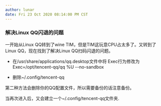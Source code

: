 ```yaml
---
author: lunar
date: Fri 23 Oct 2020 08:14:00 PM CST
---
```


### 解决Linux QQ闪退的问题

一开始从Linux QQ转到了wine TIM，但是TIM这玩意CPU占太多了。又转到了Linux QQ，现在找到了解决Linux QQ扫码闪退的问题。

- 在/usr/share/applications/qq.desktop文件中将 Exec行为修改为 Exec=/opt/tencent-qq/qq %U --no-sandbox

- 删除~/.config/tencent-qq

第二种方法会删除你的QQ配置文件，所以需要备份的话注意备份。

当再次进入后，又会建立一个~/.config/tencent-qq文件夹.
